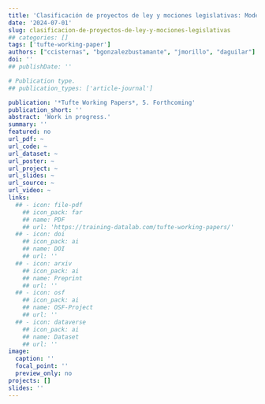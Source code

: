 ```yaml
---
title: 'Clasificación de proyectos de ley y mociones legislativas: Modelos supervisados y no supervisados aplicados al caso chileno'
date: '2024-07-01'
slug: clasificacion-de-proyectos-de-ley-y-mociones-legislativas
## categories: []
tags: ['tufte-working-paper']
authors: ["ccisternas", "bgonzalezbustamante", "jmorillo", "daguilar"]
doi: ''
## publishDate: ''

# Publication type.
## publication_types: ['article-journal']

publication: '*Tufte Working Papers*, 5. Forthcoming'
publication_short: ''
abstract: 'Work in progress.'
summary: ''
featured: no
url_pdf: ~
url_code: ~
url_dataset: ~
url_poster: ~
url_project: ~
url_slides: ~
url_source: ~
url_video: ~
links:
  ## - icon: file-pdf
    ## icon_pack: far
    ## name: PDF
    ## url: 'https://training-datalab.com/tufte-working-papers/'
  ## - icon: doi
    ## icon_pack: ai
    ## name: DOI
    ## url: ''
  ## - icon: arxiv
    ## icon_pack: ai
    ## name: Preprint
    ## url: ''
  ## - icon: osf
    ## icon_pack: ai
    ## name: OSF-Project
    ## url: ''
  ## - icon: dataverse
    ## icon_pack: ai
    ## name: Dataset
    ## url: ''
image:
  caption: ''
  focal_point: ''
  preview_only: no
projects: []
slides: ''
---
```


